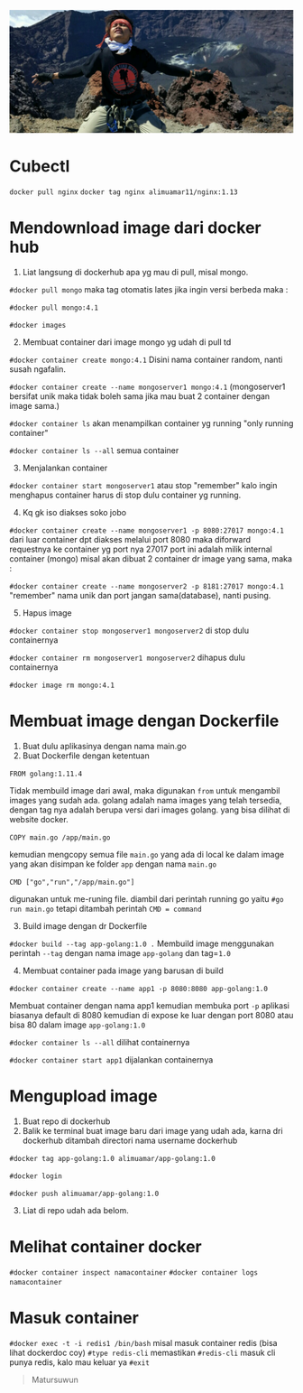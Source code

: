 ![eksis](https://github.com/alimuamar11/workshopCloud/blob/master/Docker%20Commands/raung.png)
# Cubectl

```docker pull nginx```
```docker tag nginx alimuamar11/nginx:1.13```

# Mendownload image dari docker hub
1. Liat langsung di dockerhub apa yg mau di pull, misal mongo.

`#docker pull mongo` maka tag otomatis lates jika ingin versi berbeda maka :

`#docker pull mongo:4.1`

`#docker images` 

2. Membuat container dari image mongo yg udah di pull td

`#docker container create mongo:4.1` Disini nama container random, nanti susah ngafalin.

`#docker container create --name mongoserver1 mongo:4.1` (mongoserver1 bersifat unik maka tidak boleh sama jika mau buat 2 container dengan image sama.)

`#docker container ls` akan menampilkan container yg running "only running container"

`#docker container ls --all` semua container

3. Menjalankan container

`#docker container start mongoserver1` atau stop "remember" kalo ingin menghapus container harus di stop dulu container yg running.

4. Kq gk iso diakses soko jobo

`#docker container create --name mongoserver1 -p 8080:27017 mongo:4.1` dari luar container dpt diakses melalui port 8080 maka diforward requestnya ke container yg port nya 27017
port ini adalah milik internal container (mongo) misal akan dibuat 2 container dr image yang sama, maka :

`#docker container create --name mongoserver2 -p 8181:27017 mongo:4.1` "remember" nama unik dan port jangan sama(database), nanti pusing.

5. Hapus image

`#docker container stop mongoserver1 mongoserver2` di stop dulu containernya

`#docker container rm mongoserver1 mongoserver2` dihapus dulu containernya

`#docker image rm mongo:4.1`

# Membuat image dengan Dockerfile
1. Buat dulu aplikasinya dengan nama main.go 
2. Buat Dockerfile dengan ketentuan 

`FROM golang:1.11.4`

Tidak membuild image dari awal, maka digunakan `from` untuk mengambil images yang sudah ada.
golang adalah nama images yang telah tersedia, dengan tag nya adalah berupa versi dari images golang. yang bisa dilihat di website docker.

`COPY main.go /app/main.go`

kemudian mengcopy semua file `main.go` yang ada di local ke dalam image yang akan disimpan ke folder `app` dengan nama `main.go`

`CMD ["go","run","/app/main.go"]`

digunakan untuk me-runing file. diambil dari perintah running go yaitu `#go run main.go` tetapi ditambah perintah `CMD = command`

3. Build image dengan dr Dockerfile

`#docker build --tag app-golang:1.0 .` Membuild image menggunakan perintah `--tag` dengan nama image `app-golang` dan tag=`1.0`

4. Membuat container pada image yang barusan di build

`#docker container create --name app1 -p 8080:8080 app-golang:1.0`

Membuat container dengan nama app1 kemudian membuka port `-p` aplikasi biasanya default di 8080 kemudian di expose ke luar dengan port 8080 atau bisa 80 dalam image `app-golang:1.0` 

`#docker container ls --all` dilihat containernya

`#docker container start app1` dijalankan containernya

# Mengupload image
1. Buat repo di dockerhub
2. Balik ke terminal buat image baru dari image yang udah ada, karna dri dockerhub ditambah directori nama username dockerhub

`#docker tag app-golang:1.0 alimuamar/app-golang:1.0`

`#docker login`

`#docker push alimuamar/app-golang:1.0` 

3. Liat di repo udah ada belom.

# Melihat container docker

`#docker container inspect namacontainer`
`#docker container logs namacontainer`

# Masuk container

`#docker exec -t -i redis1 /bin/bash` misal masuk container redis (bisa lihat dockerdoc coy)
`#type redis-cli` memastikan
`#redis-cli` masuk cli punya redis, kalo mau keluar ya `#exit`

> Matursuwun

